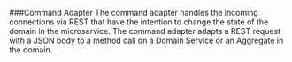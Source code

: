 ###Command Adapter
The command adapter handles the incoming connections via REST that have the intention to change the state of the 
domain in the microservice. The command adapter adapts a REST request with a JSON body to a method call on a 
Domain Service or an Aggregate in the domain.